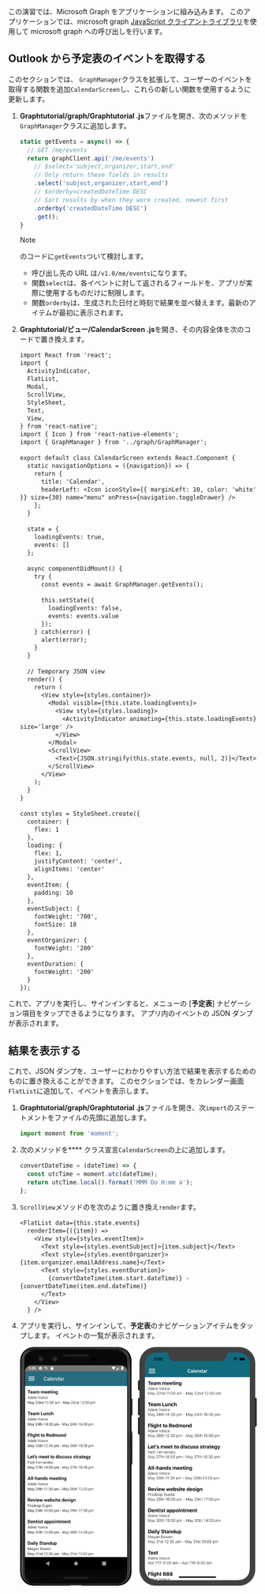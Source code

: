 <!-- markdownlint-disable MD002 MD041 -->

この演習では、Microsoft Graph をアプリケーションに組み込みます。 このアプリケーションでは、microsoft graph [JavaScript クライアントライブラリ](https://github.com/microsoftgraph/msgraph-sdk-javascript)を使用して microsoft graph への呼び出しを行います。

## <a name="get-calendar-events-from-outlook"></a>Outlook から予定表のイベントを取得する

このセクションでは、 `GraphManager`クラスを拡張して、ユーザーのイベントを取得する関数を追加`CalendarScreen`し、これらの新しい関数を使用するように更新します。

1. **Graphtutorial/graph/Graphtutorial .js**ファイルを開き、次のメソッドを`GraphManager`クラスに追加します。

    ```js
    static getEvents = async() => {
      // GET /me/events
      return graphClient.api('/me/events')
        // $select='subject,organizer,start,end'
        // Only return these fields in results
        .select('subject,organizer,start,end')
        // $orderby=createdDateTime DESC
        // Sort results by when they were created, newest first
        .orderby('createdDateTime DESC')
        .get();
    }
    ```

    > [!NOTE]
    > のコードに`getEvents`ついて検討します。
    >
    > - 呼び出し先の URL は`/v1.0/me/events`になります。
    > - 関数`select`は、各イベントに対して返されるフィールドを、アプリが実際に使用するものだけに制限します。
    > - 関数`orderby`は、生成された日付と時刻で結果を並べ替えます。最新のアイテムが最初に表示されます。

1. **Graphtutorial/ビュー/CalendarScreen .js**を開き、その内容全体を次のコードで置き換えます。

    ```JSX
    import React from 'react';
    import {
      ActivityIndicator,
      FlatList,
      Modal,
      ScrollView,
      StyleSheet,
      Text,
      View,
    } from 'react-native';
    import { Icon } from 'react-native-elements';
    import { GraphManager } from '../graph/GraphManager';

    export default class CalendarScreen extends React.Component {
      static navigationOptions = ({navigation}) => {
        return {
          title: 'Calendar',
          headerLeft: <Icon iconStyle={{ marginLeft: 10, color: 'white' }} size={30} name="menu" onPress={navigation.toggleDrawer} />
        };
      }

      state = {
        loadingEvents: true,
        events: []
      };

      async componentDidMount() {
        try {
          const events = await GraphManager.getEvents();

          this.setState({
            loadingEvents: false,
            events: events.value
          });
        } catch(error) {
          alert(error);
        }
      }

      // Temporary JSON view
      render() {
        return (
          <View style={styles.container}>
            <Modal visible={this.state.loadingEvents}>
              <View style={styles.loading}>
                <ActivityIndicator animating={this.state.loadingEvents} size='large' />
              </View>
            </Modal>
            <ScrollView>
              <Text>{JSON.stringify(this.state.events, null, 2)}</Text>
            </ScrollView>
          </View>
        );
      }
    }

    const styles = StyleSheet.create({
      container: {
        flex: 1
      },
      loading: {
        flex: 1,
        justifyContent: 'center',
        alignItems: 'center'
      },
      eventItem: {
        padding: 10
      },
      eventSubject: {
        fontWeight: '700',
        fontSize: 18
      },
      eventOrganizer: {
        fontWeight: '200'
      },
      eventDuration: {
        fontWeight: '200'
      }
    });
    ```

これで、アプリを実行し、サインインすると、メニューの [**予定表**] ナビゲーション項目をタップできるようになります。 アプリ内のイベントの JSON ダンプが表示されます。

## <a name="display-the-results"></a>結果を表示する

これで、JSON ダンプを、ユーザーにわかりやすい方法で結果を表示するためのものに置き換えることができます。 このセクションでは、をカレンダー画面`FlatList`に追加して、イベントを表示します。

1. **Graphtutorial/graph/Graphtutorial .js**ファイルを開き、次`import`のステートメントをファイルの先頭に追加します。

    ```js
    import moment from 'moment';
    ```

1. 次のメソッドを**** クラス宣言`CalendarScreen`の上に追加します。

    ```js
    convertDateTime = (dateTime) => {
      const utcTime = moment.utc(dateTime);
      return utcTime.local().format('MMM Do H:mm a');
    };
    ```

1. `ScrollView`メソッドのを次のように置き換え`render`ます。

    ```JSX
    <FlatList data={this.state.events}
      renderItem={({item}) =>
        <View style={styles.eventItem}>
          <Text style={styles.eventSubject}>{item.subject}</Text>
          <Text style={styles.eventOrganizer}>{item.organizer.emailAddress.name}</Text>
          <Text style={styles.eventDuration}>
            {convertDateTime(item.start.dateTime)} - {convertDateTime(item.end.dateTime)}
          </Text>
        </View>
      } />
    ```

1. アプリを実行し、サインインして、**予定表**のナビゲーションアイテムをタップします。 イベントの一覧が表示されます。

    ![イベントの表のスクリーンショット](./images/calendar-list.png)
